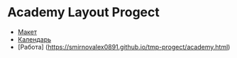 # Academy Layout Progect
- [Макет](https://cdn.dribbble.com/userupload/2745586/file/original-7f0fa031e809b3802ff3a65736b38259.png?compress=1)
- [Календарь](https://smirnovalex0891.github.io/tmp-progect/calend.html) 
- [Работа] (https://smirnovalex0891.github.io/tmp-progect/academy.html)